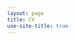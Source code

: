 ```yaml
---
layout: page
title: CV
use-site-title: true
---
```


<object data="{{ resume/NF_cv.pdf }}" width="1000" height="1000" type='application/pdf'/>
